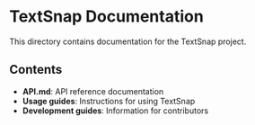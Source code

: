 # TextSnap Documentation

This directory contains documentation for the TextSnap project.

## Contents

- **API.md**: API reference documentation
- **Usage guides**: Instructions for using TextSnap
- **Development guides**: Information for contributors 